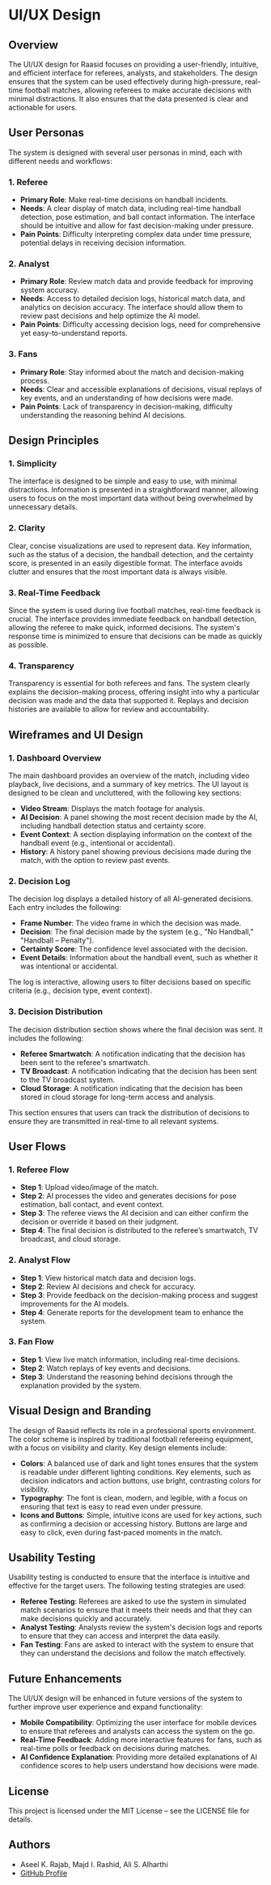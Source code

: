 # UI/UX Design

## Overview
The UI/UX design for Raasid focuses on providing a user-friendly, intuitive, and efficient interface for referees, analysts, and stakeholders. The design ensures that the system can be used effectively during high-pressure, real-time football matches, allowing referees to make accurate decisions with minimal distractions. It also ensures that the data presented is clear and actionable for users.

## User Personas
The system is designed with several user personas in mind, each with different needs and workflows:

### 1. Referee
- **Primary Role**: Make real-time decisions on handball incidents.
- **Needs**: A clear display of match data, including real-time handball detection, pose estimation, and ball contact information. The interface should be intuitive and allow for fast decision-making under pressure.
- **Pain Points**: Difficulty interpreting complex data under time pressure, potential delays in receiving decision information.

### 2. Analyst
- **Primary Role**: Review match data and provide feedback for improving system accuracy.
- **Needs**: Access to detailed decision logs, historical match data, and analytics on decision accuracy. The interface should allow them to review past decisions and help optimize the AI model.
- **Pain Points**: Difficulty accessing decision logs, need for comprehensive yet easy-to-understand reports.

### 3. Fans
- **Primary Role**: Stay informed about the match and decision-making process.
- **Needs**: Clear and accessible explanations of decisions, visual replays of key events, and an understanding of how decisions were made.
- **Pain Points**: Lack of transparency in decision-making, difficulty understanding the reasoning behind AI decisions.

## Design Principles

### 1. Simplicity
The interface is designed to be simple and easy to use, with minimal distractions. Information is presented in a straightforward manner, allowing users to focus on the most important data without being overwhelmed by unnecessary details.

### 2. Clarity
Clear, concise visualizations are used to represent data. Key information, such as the status of a decision, the handball detection, and the certainty score, is presented in an easily digestible format. The interface avoids clutter and ensures that the most important data is always visible.

### 3. Real-Time Feedback
Since the system is used during live football matches, real-time feedback is crucial. The interface provides immediate feedback on handball detection, allowing the referee to make quick, informed decisions. The system's response time is minimized to ensure that decisions can be made as quickly as possible.

### 4. Transparency
Transparency is essential for both referees and fans. The system clearly explains the decision-making process, offering insight into why a particular decision was made and the data that supported it. Replays and decision histories are available to allow for review and accountability.

## Wireframes and UI Design

### 1. Dashboard Overview
The main dashboard provides an overview of the match, including video playback, live decisions, and a summary of key metrics. The UI layout is designed to be clean and uncluttered, with the following key sections:

- **Video Stream**: Displays the match footage for analysis.
- **AI Decision**: A panel showing the most recent decision made by the AI, including handball detection status and certainty score.
- **Event Context**: A section displaying information on the context of the handball event (e.g., intentional or accidental).
- **History**: A history panel showing previous decisions made during the match, with the option to review past events.

### 2. Decision Log
The decision log displays a detailed history of all AI-generated decisions. Each entry includes the following:

- **Frame Number**: The video frame in which the decision was made.
- **Decision**: The final decision made by the system (e.g., "No Handball," "Handball – Penalty").
- **Certainty Score**: The confidence level associated with the decision.
- **Event Details**: Information about the handball event, such as whether it was intentional or accidental.

The log is interactive, allowing users to filter decisions based on specific criteria (e.g., decision type, event context).

### 3. Decision Distribution
The decision distribution section shows where the final decision was sent. It includes the following:

- **Referee Smartwatch**: A notification indicating that the decision has been sent to the referee's smartwatch.
- **TV Broadcast**: A notification indicating that the decision has been sent to the TV broadcast system.
- **Cloud Storage**: A notification indicating that the decision has been stored in cloud storage for long-term access and analysis.

This section ensures that users can track the distribution of decisions to ensure they are transmitted in real-time to all relevant systems.

## User Flows

### 1. Referee Flow
- **Step 1**: Upload video/image of the match.
- **Step 2**: AI processes the video and generates decisions for pose estimation, ball contact, and event context.
- **Step 3**: The referee views the AI decision and can either confirm the decision or override it based on their judgment.
- **Step 4**: The final decision is distributed to the referee’s smartwatch, TV broadcast, and cloud storage.

### 2. Analyst Flow
- **Step 1**: View historical match data and decision logs.
- **Step 2**: Review AI decisions and check for accuracy.
- **Step 3**: Provide feedback on the decision-making process and suggest improvements for the AI models.
- **Step 4**: Generate reports for the development team to enhance the system.

### 3. Fan Flow
- **Step 1**: View live match information, including real-time decisions.
- **Step 2**: Watch replays of key events and decisions.
- **Step 3**: Understand the reasoning behind decisions through the explanation provided by the system.

## Visual Design and Branding
The design of Raasid reflects its role in a professional sports environment. The color scheme is inspired by traditional football refereeing equipment, with a focus on visibility and clarity. Key design elements include:

- **Colors**: A balanced use of dark and light tones ensures that the system is readable under different lighting conditions. Key elements, such as decision indicators and action buttons, use bright, contrasting colors for visibility.
- **Typography**: The font is clean, modern, and legible, with a focus on ensuring that text is easy to read even under pressure.
- **Icons and Buttons**: Simple, intuitive icons are used for key actions, such as confirming a decision or accessing history. Buttons are large and easy to click, even during fast-paced moments in the match.

## Usability Testing
Usability testing is conducted to ensure that the interface is intuitive and effective for the target users. The following testing strategies are used:

- **Referee Testing**: Referees are asked to use the system in simulated match scenarios to ensure that it meets their needs and that they can make decisions quickly and accurately.
- **Analyst Testing**: Analysts review the system's decision logs and reports to ensure that they can access and interpret the data easily.
- **Fan Testing**: Fans are asked to interact with the system to ensure that they can understand the decisions and follow the match effectively.

## Future Enhancements
The UI/UX design will be enhanced in future versions of the system to further improve user experience and expand functionality:

- **Mobile Compatibility**: Optimizing the user interface for mobile devices to ensure that referees and analysts can access the system on the go.
- **Real-Time Feedback**: Adding more interactive features for fans, such as real-time polls or feedback on decisions during matches.
- **AI Confidence Explanation**: Providing more detailed explanations of AI confidence scores to help users understand how decisions were made.

## License
This project is licensed under the MIT License – see the LICENSE file for details.

## Authors
- Aseel K. Rajab, Majd I. Rashid, Ali S. Alharthi
- [GitHub Profile](https://github.com/vseel5/raasid-project)

